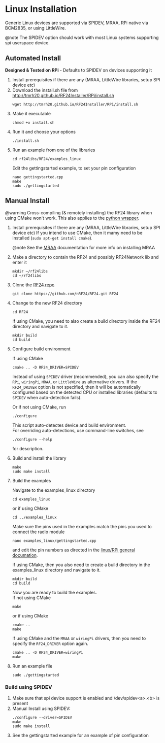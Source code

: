 # Linux Installation
Generic Linux devices are supported via SPIDEV, MRAA, RPi native via BCM2835, or using LittleWire.

@note The SPIDEV option should work with most Linux systems supporting spi userspace device. <br>

## Automated Install
**Designed & Tested on RPi** - Defaults to SPIDEV on devices supporting it

1. Install prerequisites if there are any (MRAA, LittleWire libraries, setup SPI device etc)
2. Download the install.sh file from http://tmrh20.github.io/RF24Installer/RPi/install.sh
   ```shell
   wget http://tmrh20.github.io/RF24Installer/RPi/install.sh
   ```
3. Make it executable
   ```shell
   chmod +x install.sh
   ```
4. Run it and choose your options
   ```shell
   ./install.sh
   ```
5. Run an example from one of the libraries
   ```shell
   cd rf24libs/RF24/examples_linux
   ```
   Edit the gettingstarted example, to set your pin configuration
   ```shell
   nano gettingstarted.cpp
   make
   sudo ./gettingstarted
   ```
## Manual Install
@warning Cross-compiling (& remotely installing) the RF24 library when using CMake won't work.
This also applies to the [python wrapper](md_docs_python_wrapper.html).

1. Install prerequisites if there are any (MRAA, LittleWire libraries, setup SPI device etc)
   If you intend to use CMake, then it mamy need to be installed (`sudo apt-get install cmake`).

   @note See the [MRAA](http://iotdk.intel.com/docs/master/mraa/index.html) documentation for
   more info on installing MRAA <br>
2. Make a directory to contain the RF24 and possibly RF24Network lib and enter it
   ```shell
   mkdir ~/rf24libs
   cd ~/rf24libs
   ```
3. Clone the [RF24 repo](https://github.com/nRF24/RF24)
   ```shell
   git clone https://github.com/nRF24/RF24.git RF24
   ```
4. Change to the new RF24 directory
   ```shell
   cd RF24
   ```
   If using CMake, you need to also create a build directory inside the RF24 directory and navigate to it.
   ```shell
   mkdir build
   cd build
   ```
5. Configure build environment

   If using CMake
   ```shell
   cmake .. -D RF24_DRIVER=SPIDEV
   ```
   Instead of using `SPIDEV` driver (recommended), you can also specify the `RPi`, `wiringPi`,
   `MRAA`, or `LittleWire` as alternative drivers. If the `RF24_DRIVER` option is not specified,
   then it will be automatically configured based on the detected CPU or installed libraries
   (defaults to `SPIDEV` when auto-detection fails).

   Or if not using CMake, run
   ```shell
   ./configure
   ```
   This script auto-detectes device and build environment.<br>
   For overriding auto-detections, use command-line switches, see
   ```shell
   ./configure --help
   ```
   for description.
6. Build and install the library
   ```shell
   make
   sudo make install
   ```
7. Build the examples

   Navigate to the examples_linux directory
   ```shell
   cd examples_linux
   ```
   or if using CMake
   ```shell
   cd ../examples_linux
   ```

   Make sure the pins used in the examples match the pins you used to connect the radio module
   ```shell
   nano examples_linux/gettingstarted.cpp
   ```
   and edit the pin numbers as directed in the [linux/RPi general documation](md_docs_rpi_general.html). <br>

   If using CMake, then you also need to create a build directory in the examples_linux directory and navigate to it.
   ```shell
   mkdir build
   cd build
   ```

   Now you are ready to build the examples.<br>
   If not using CMake
   ```shell
   make
   ```
   or if using CMake
   ```shell
   cmake ..
   make
   ```
   If using CMake and the `MRAA` or `wiringPi` drivers, then you need to specify the `RF24_DRIVER`
   option again.
   ```shell
   cmake .. -D RF24_DRIVER=wiringPi
   make
   ```
8. Run an example file
   ```shell
   sudo ./gettingstarted
   ```

### Build using SPIDEV

1. Make sure that spi device support is enabled and /dev/spidev\<a\>.\<b\> is present
2. Manual Install using SPIDEV:
   ```shell
   ./configure --driver=SPIDEV
   make
   sudo make install
   ```
3. See the gettingstarted example for an example of pin configuration
